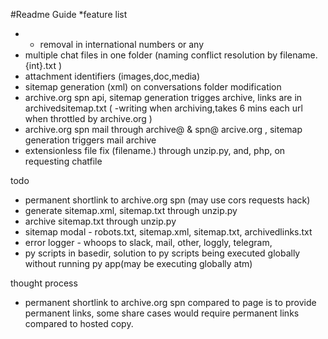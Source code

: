 #Readme Guide
*feature list
-  + removal in international numbers or any
-  multiple chat files in one folder (naming conflict resolution by filename.{int}.txt )
-  attachment identifiers (images,doc,media)
-  sitemap generation (xml) on conversations folder modification
-  archive.org spn api, sitemap generation trigges archive, links are in archivedsitemap.txt ( -writing when archiving,takes 6 mins each url when throttled by archive.org )
-  archive.org spn mail through archive@ & spn@ arcive.org , sitemap generation triggers mail archive
-  extensionless file fix (filename.) through unzip.py, and, php, on requesting chatfile
  
todo
-  permanent shortlink to archive.org spn (may use cors requests hack)
-  generate sitemap.xml, sitemap.txt through unzip.py
-  archive sitemap.txt through unzip.py
-  sitemap modal - robots.txt, sitemap.xml, sitemap.txt, archivedlinks.txt
-  error logger - whoops to slack, mail, other, loggly, telegram,
-  py scripts in basedir, solution to py scripts being executed globally without running py app(may be executing globally atm)
  
thought process
-  permanent shortlink to archive.org spn compared to page is to provide permanent links, some share cases would require permanent links compared to hosted copy.
  